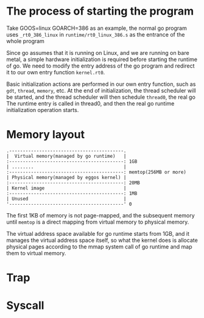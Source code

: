 # The process of starting the program

Take GOOS=linux GOARCH=386 as an example, the normal go program uses `_rt0_386_linux` in `runtime/rt0_linux_386.s` as the entrance of the whole program

Since go assumes that it is running on Linux, and we are running on bare metal, a simple hardware initialization is required before starting the runtime of go. We need to modify the entry address of the go program and redirect it to our own entry function `kernel.rt0`.

Basic initialization actions are performed in our own entry function, such as `gdt`, `thread`, `memory`, etc. At the end of initialization, the thread scheduler will be started, and the thread scheduler will then schedule `thread0`, the real go The runtime entry is called in thread0, and then the real go runtime initialization operation starts.

# Memory layout

```
.------------------------------------------.
|  Virtual memory(managed by go runtime)   |
:------------------------------------------: 1GB
| ........                                 |
:------------------------------------------: memtop(256MB or more)
| Physical memory(managed by eggos kernel) |
:------------------------------------------: 20MB
| Kernel image                             |
:------------------------------------------: 1MB
| Unused                                   |
'------------------------------------------' 0 
```

The first 1KB of memory is not page-mapped, and the subsequent memory until `memtop` is a direct mapping from virtual memory to physical memory.

The virtual address space available for go runtime starts from 1GB, and it manages the virtual address space itself, so what the kernel does is allocate physical pages according to the mmap system call of go runtime and map them to virtual memory.


# Trap

# Syscall